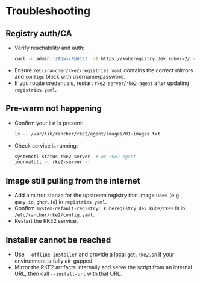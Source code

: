 
# Troubleshooting

## Registry auth/CA

- Verify reachability and auth:
  ```bash
  curl -u admin:'ZAQwsx!@#123' -I https://kuberegistry.dev.kube/v2/ --cacert /path/to/kuberegistry-ca.crt
  ```
- Ensure `/etc/rancher/rke2/registries.yaml` contains the correct mirrors and `configs` block with username/password.
- If you rotate credentials, restart `rke2-server`/`rke2-agent` after updating `registries.yaml`.

## Pre-warm not happening

- Confirm your list is present:
  ```bash
  ls -l /var/lib/rancher/rke2/agent/images/01-images.txt
  ```
- Check service is running:
  ```bash
  systemctl status rke2-server  # or rke2-agent
  journalctl -u rke2-server -f
  ```

## Image still pulling from the internet

- Add a mirror stanza for the upstream registry that image uses (e.g., `quay.io`, `ghcr.io`) in `registries.yaml`.
- Confirm `system-default-registry: kuberegistry.dev.kube/rke2` is in `/etc/rancher/rke2/config.yaml`.
- Restart the RKE2 service.

## Installer cannot be reached

- Use `--offline-installer` and provide a local `get.rke2.sh` if your environment is fully air-gapped.
- Mirror the RKE2 artifacts internally and serve the script from an internal URL, then call `--install-url` with that URL.
